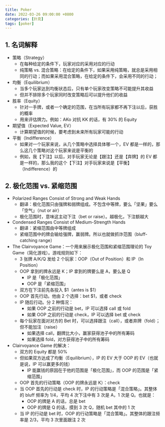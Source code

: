 ```yaml
---
title: Poker
date: 2022-03-26 09:00:00 +0800
categories: [扑克]
tags: [poker]
---
```


## 1. 名词解释

* 策略（Strategy）
  * 在每种给定的条件下，玩家对应的采用对应的行动
  * 纯策略 vs. 混合策略：在给定的条件下，如果采用纯策略，就总是采用相同的行动；而如果采用混合策略，在给定的条件下，会采用不同的行动；
* 均衡（Equilibrium）
  * 当多个玩家达到均衡状态后，只有单个玩家改变策略不可能提升其收益
  * 但并不排除多个玩家同时改变策略后可以提升他们的收益
* 胜率（Equity）
  * 针对一手牌，或者一个确定的范围，在当所有玩家都不再下注以后，获胜的概率
  * 用来评估牌力。例如：AKo 对抗 KK 的话，有 30% 的 Equity
* 期望值（Expected Value, EV）
  * 计算期望值的时候，要考虑到未来所有玩家可能的行动
* 平衡（Indifference）
  * 如果对一个玩家来说，从几个策略中选择具体哪一个，EV 都是一样的，那么这几个策略对这个玩家来说是平衡的
  * 例如，我【下注】以后，对手玩家无论是【跟注】还是【弃牌】的 EV 都是一样的，那么我的这个【下注】对手玩家来说是【平衡】（Indifference）的

## 2. 极化范围 vs. 紧缩范围

* Polarized Ranges Consist of Strong and Weak Hands
  * 翻译：极化范围只由强牌和弱牌组成。不包含中等牌，要么「坚果」要么「空气」（nut or air）
  * 极化范围时，意味这主动下注（bet or raise）。越极化，下注额越大
* Condensed Ranges Consist of Medium-Strength Hands
  * 翻译：紧缩范围由中等牌组成
  * 紧缩范围中的牌会输给强牌，赢弱牌。所以也就做抓诈范围（bluff-catching range）
* The Clairvoyance Game：一个用来展示极化范围和紧缩范围理论的 Toy Game（简化游戏）。游戏规则如下：
  * 3 张牌 A/K/Q 发给 2 个玩家：OOP（Out of Position）和 IP（In Position）
  * OOP 拿到的牌永远是 K；IP 拿到的牌要么是 A，要么是 Q
    * IP 是「极化范围」
    * OOP 是「紧缩范围」
  * 双方在下注前先各投入 $1（antes is $1）
  * OOP 首先行动。他由 2 个选择：bet $1，或者 check
  * IP 随后行动。分 2 种情况：
    * 如果 OOP 之前的行动是 bet，IP 可以选择 call 或 fold
    * 如果 OOP 之前的行动是 check，IP 可以选择 bet 或 check
  * 每个玩家在面对对方的 Bet 时，可以选择跟注（call），或者弃牌（fold）；但不能加注（raise）
    * 如果选择 call，翻牌比大小，赢家获得池子中的所有筹码
    * 如果选择 fold，对方获得池子中的所有筹码
* Clairvoyance Game 的解决：
  * 双方的 Equity 都是 50%
  * 但如果双方达成了均衡（Equilibrium），IP 的 EV 大于 OOP 的 EV（也就是说，IP 可以赢更多的钱）
    * IP 能赢钱的原因在于他的范围是「极化范围」，而 OOP 的范围是「紧缩范围」
  * OOP 首先的行动策略（OOP 的牌永远是 K）：check
  * 当 OOP 首先的行动是 check 时，IP 的行动策略是「混合策略」。其整体的 bluff 频率为 1/4，平均 4 次下注中有 3 次是 A，1 次是 Q。也就是：
    * OOP 的牌是 A 的话，总是 bet
    * OOP 的牌是 Q 的话，摸到 3 次 Q，随机 bet 其中的 1 次
  * 当 IP 的行动是 bet 时，OOP 的行动策略是「混合策略」。其整体的跟注频率是 2/3，平均 3 次里面跟注 2 次
